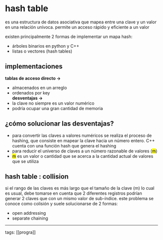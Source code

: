 # hash table

es una estructura de datos asociativa que mapea entre una clave y un valor en una relación unívoca. permite un acceso rápido y eficiente a un valor

existen principalmente 2 formas de implementar un mapa hash:
- árboles binarios en python y C++
- listas o vectores (hash tables)
## implementaciones

**tablas de acceso directo ->**
- almacenados en un arreglo
- ordenados por key  
**desventajas  ->**
- la clave no siempre es un valor numérico
- podría ocupar una gran cantidad de memoria  
## ¿cómo solucionar las desventajas?

- para convertir las claves a valores numéricos se realiza el proceso de hashing, que consiste en mapear la clave hacia un número entero. C++ cuenta con una función hash que genera el hashing
- para reducir el universo de claves a un número razonable de valores (<mark class="hltr-red">m</mark>)
- <mark class="hltr-red">m</mark> es un valor o cantidad que se acerca a la cantidad actual de valores que se utiliza
## hash table : collision

si el rango de las claves es más largo que el tamaño de la clave (m) lo cual es usual, debe tomarse en cuenta que 2 diferentes registros podrían generar 2 claves que con un mismo valor de sub-índice. este problema se conoce como colisión y suele solucionarse de 2 formas:  
- open addressing  
- separate chaining




---
tags: [[progra]]